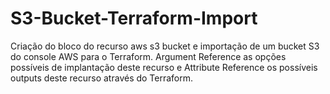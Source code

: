 # S3-Bucket-Terraform-Import
Criação do bloco do recurso aws s3 bucket e importação de um bucket S3 do console AWS para o Terraform. Argument Reference as opções possíveis de implantação deste recurso e Attribute Reference os possíveis outputs deste recurso através do Terraform.
